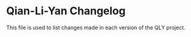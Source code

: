 # Qian-Li-Yan Changelog

This file is used to list changes made in each version of the QLY project.

